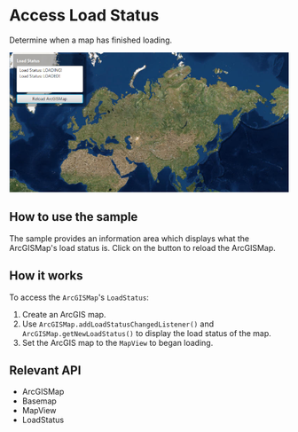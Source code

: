 # Access Load Status

Determine when a map has finished loading.

![](AccessLoadStatus.png)

## How to use the sample

The sample provides an information area which displays what the ArcGISMap's load status is. Click on the button to reload the ArcGISMap.

## How it works

To access the `ArcGISMap`'s `LoadStatus`:


  1. Create an ArcGIS map.
  2. Use `ArcGISMap.addLoadStatusChangedListener()` and `ArcGISMap.getNewLoadStatus()` to display the load status of the map.
  3. Set the ArcGIS map to the `MapView` to began loading.


## Relevant API


  * ArcGISMap
  * Basemap
  * MapView
  * LoadStatus
